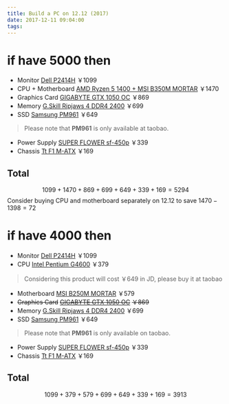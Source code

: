 ```yaml
---
title: Build a PC on 12.12 (2017)
date: 2017-12-11 09:04:00
tags:
---
```


# if have 5000 then 

* Monitor [Dell P2414H](https://item.jd.com/935350.html) ￥1099
* CPU + Motherboard [AMD Ryzen 5 1400 + MSI B350M MORTAR](https://item.jd.com/4829972.html) ￥1470
* Graphics Card [GIGABYTE GTX 1050 OC](https://item.jd.com/4055764.html) ￥869
* Memory [G.Skill Ripjaws 4 DDR4 2400](https://item.jd.com/1773544.html) ￥699
* SSD [Samsung PM961](https://item.taobao.com/item.htm?spm=a1z10.3-c-s.w4002-15851453132.9.29e222241rRy4Z&id=525073557931) ￥649
> Please note that **PM961** is only available at taobao.
* Power Supply [SUPER FLOWER sf-450p](https://item.jd.com/821366.html) ￥339
* Chassis [Tt F1 M-ATX](https://item.jd.com/4607987.html) ￥169

## Total

$$
1099 + 1470 + 869 + 699 + 649 + 339 + 169 = 5294
$$
Consider buying CPU and motherboard separately on 12.12 to save $1470 - 1398 = 72$

# if have 4000 then 

* Monitor [Dell P2414H](https://item.jd.com/935350.html) ￥1099
* CPU [Intel Pentium G4600](https://item.taobao.com/item.htm?spm=a230r.1.14.20.56944a21lJTGH9&id=528322078486&ns=1&abbucket=15#detail) ￥379
> Considering this product will cost ￥649 in JD, please buy it at taobao
* Motherboard [MSI B250M MORTAR](https://item.jd.com/3775065.html) ￥579
* ~~Graphics Card~~ [~~GIGABYTE GTX 1050 OC~~](https://item.jd.com/4055764.html) ~~￥869~~
* Memory [G.Skill Ripjaws 4 DDR4 2400](https://item.jd.com/1773544.html) ￥699
* SSD [Samsung PM961](https://item.taobao.com/item.htm?spm=a1z10.3-c-s.w4002-15851453132.9.29e222241rRy4Z&id=525073557931) ￥649
> Please note that **PM961** is only available on taobao.
* Power Supply [SUPER FLOWER sf-450p](https://item.jd.com/821366.html) ￥339
* Chassis [Tt F1 M-ATX](https://item.jd.com/4607987.html) ￥169

## Total

$$
1099 + 379 + 579 + 699 + 649 + 339 + 169 = 3913
$$
